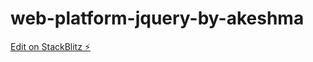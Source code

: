 # web-platform-jquery-by-akeshma

[Edit on StackBlitz ⚡️](https://stackblitz.com/edit/web-platform-jquery-by-akeshma)